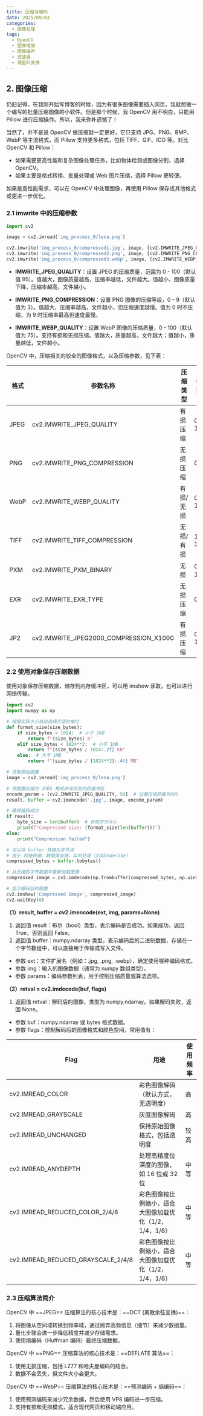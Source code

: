 ```yaml
---
title: 压缩与编码
date: 2025/09/03
categories:
  - 图像处理
tags:
  - OpenCV
  - 图像增强
  - 图像噪声
  - 滤波器
  - 傅里叶变换
---
```


## 2. 图像压缩

仍旧记得，在我刚开始写博客的时候，因为有很多图像需要插入网页，我就想做一个编写的批量压缩图像的小软件。但是那个时候，我 OpenCV 用不明白，只能用 Pillow 进行压缩操作。所以，我来弥补遗憾了！

当然了，并不是说 OpenCV 做压缩就一定更好，它只支持 JPG、PNG、BMP、WebP 等主流格式，而 Pillow 支持更多格式，包括 TIFF、GIF、ICO 等。对比 OpenCV 和 Pillow：

- 如果需要更高性能和复杂图像处理任务，比如物体检测或图像分割，选择 OpenCV。
- 如果主要是格式转换、批量处理或 Web 图片压缩，选择 Pillow 更轻便。

如果是高性能需求，可以在 OpenCV 中处理图像，再使用 Pillow 保存成其他格式或更进一步优化。

### 2.1 imwrite 中的压缩参数

```py
import cv2

image = cv2.imread('img_process_0/lena.png')

cv2.imwrite('img_process_0/compressed1.jpg', image, [cv2.IMWRITE_JPEG_QUALITY, 50])
cv2.imwrite('img_process_0/compressed2.png', image, [cv2.IMWRITE_PNG_COMPRESSION, 9])
cv2.imwrite('img_process_0/compressed3.webp', image, [cv2.IMWRITE_WEBP_QUALITY, 50])
```

- **IMWRITE_JPEG_QUALITY**：设置 JPEG 的压缩质量，范围为 0 - 100（默认值 95）。值越大，图像质量越高，压缩率越低，文件越大。值越小，图像质量下降，压缩率越高，文件越小。

- **IMWRITE_PNG_COMPRESSION**：设置 PNG 图像的压缩等级，0 - 9（默认值为 3）。值越大，压缩率越高，文件越小，但压缩速度越慢。值为 0 时不压缩，为 9 时压缩率最高但速度最慢。

- **IMWRITE_WEBP_QUALITY**：设置 WebP 图像的压缩质量，0 - 100（默认值为 75）。支持有损和无损压缩。值越大，质量越高，文件越大；值越小，质量越低，文件越小。

OpenCV 中，压缩相关的较全的图像格式，以及压缩参数，见下表：

| 格式 | 参数名称                               | 压缩类型  | 参数范围   | 默认值 |
| ---- | -------------------------------------- | --------- | ---------- | ------ |
| JPEG | cv2.IMWRITE_JPEG_QUALITY               | 有损压缩  | 0 - 100    | 95     |
| PNG  | cv2.IMWRITE_PNG_COMPRESSION            | 无损压缩  | 0 - 9      | 3      |
| WebP | cv2.IMWRITE_WEBP_QUALITY               | 有损/无损 | 0 - 100    | 75     |
| TIFF | cv2.IMWRITE_TIFF_COMPRESSION           | 无损/有损 | 1, 2, 3, 5 | 无     |
| PXM  | cv2.IMWRITE_PXM_BINARY                 | 无损      | 0 或 1     | 1      |
| EXR  | cv2.IMWRITE_EXR_TYPE                   | 无损压缩  | 0 - 5      | 无     |
| JP2  | cv2.IMWRITE_JPEG2000_COMPRESSION_X1000 | 有损压缩  | 0 - 1000   | 无     |

### 2.2 使用对象保存压缩数据

使用对象保存压缩数据，储存到内存缓冲区，可以用 imshow 读取，也可以进行网络传输。

```py
import cv2
import numpy as np

# 根据实际大小自动选择合适的单位
def format_size(size_bytes):
    if size_bytes < 1024:  # 小于 1KB
        return f"{size_bytes} B"
    elif size_bytes < 1024**2:  # 小于 1MB
        return f"{size_bytes / 1024:.2f} KB"
    else:  # 大于 1MB
        return f"{size_bytes / (1024**2):.4f} MB"

# 读取原始图像
image = cv2.imread('img_process_0/lena.png')

# 将图像压缩为 JPEG 格式并保存到内存缓冲区
encode_param = [cv2.IMWRITE_JPEG_QUALITY, 50]  # 设置压缩质量为50%
result, buffer = cv2.imencode('.jpg', image, encode_param)

# 确保编码成功
if result:
    byte_size = len(buffer)  # 获取字节大小
    print(f"Compressed size: {format_size(len(buffer))}")
else:
    print("Compression failed")

# 可以将 buffer 转换为字节流
# 用于 网络传输、数据库存储、实时处理（比如imdecode）
compressed_bytes = buffer.tobytes()

# 从压缩的字节数据中重新加载图像
compressed_image = cv2.imdecode(np.frombuffer(compressed_bytes, np.uint8), cv2.IMREAD_COLOR)

# 显示解码后的图像
cv2.imshow('Compressed Image', compressed_image)
cv2.waitKey(0)
```

**（1）result, buffer = cv2.imencode(ext, img, params=None)**

1. 返回值 result：布尔（bool）类型，表示编码是否成功。如果成功，返回 True，否则返回 False。
2. 返回值 buffer：numpy.ndarray 类型，表示编码后的二进制数据，存储在一个字节数组中，可以直接用于传输或写入文件。

- 参数 ext：文件扩展名（例如：.jpg, .png, .webp），确定使用哪种编码格式。
- 参数 img：输入的图像数据（通常为 numpy 数组类型）。
- 参数 params：编码参数列表，用于控制压缩质量或算法选项。

**（2）retval = cv2.imdecode(buf, flags)**

1. 返回值 retval：解码后的图像，类型为 numpy.ndarray。如果解码失败，返回 None。

- 参数 buf：numpy.ndarray 或 bytes 格式数据。
- 参数 flags：控制解码后的图像格式和颜色空间，常用值有：

| Flag                               | 用途                                                    | 使用频率 |
| ---------------------------------- | ------------------------------------------------------- | -------- |
| cv2.IMREAD_COLOR                   | 彩色图像解码（默认方式，无透明度）                      | 高       |
| cv2.IMREAD_GRAYSCALE               | 灰度图像解码                                            | 高       |
| cv2.IMREAD_UNCHANGED               | 保持原始图像格式，包括透明度                            | 较高     |
| cv2.IMREAD_ANYDEPTH                | 处理高精度位深度的图像，如 16 位或 32 位                | 中等     |
| cv2.IMREAD_REDUCED_COLOR_2/4/8     | 彩色图像按比例缩小，适合大图像加载优化（1/2，1/4，1/8） | 中等     |
| cv2.IMREAD_REDUCED_GRAYSCALE_2/4/8 | 彩色图像按比例缩小，适合大图像加载优化（1/2，1/4，1/8） | 中等     |

### 2.3 压缩算法简介

OpenCV 中 ==JPEG== 压缩算法的核心技术是：==DCT (离散余弦变换)==：

1. 将图像从空间域转换到频率域，通过抛弃高频信息（细节）来减少数据量。
2. 量化步骤会进一步降低精度并减少存储需求。
3. 使用熵编码（Huffman 编码）最终压缩数据。

OpenCV 中 ==PNG== 压缩算法的核心技术是：==DEFLATE 算法==：

1. 使用无损压缩，包括 LZ77 和哈夫曼编码的结合。
2. 数据不会丢失，但文件大小会更大。

OpenCV 中 ==WebP== 压缩算法的核心技术是：==预测编码 + 熵编码==：

1. 使用预测编码来减少冗余数据，然后使用 VP8 编码进一步压缩。
2. 支持有损和无损模式，适合现代网页和移动端应用。
